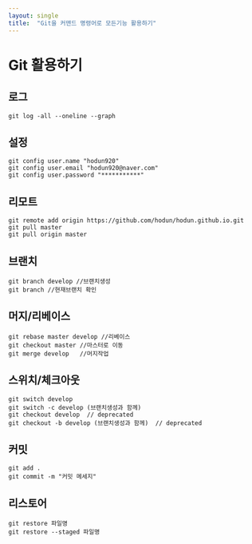 ```yaml
---
layout: single
title:  "Git을 커맨드 명령어로 모든기능 활용하기"
---
```


# Git 활용하기

## 로그

```console
git log -all --oneline --graph  
```

## 설정

```console
git config user.name "hodun920"  
git config user.email "hodun920@naver.com"  
git config user.password "***********"  
```

## 리모트

```console
git remote add origin https://github.com/hodun/hodun.github.io.git  
git pull master  
git pull origin master  
```

## 브랜치

```console
git branch develop //브랜치생성
git branch //현재브랜치 확인
```

## 머지/리베이스

```console
git rebase master develop //리베이스
git checkout master //마스터로 이동
git merge develop   //머지작업
```

## 스위치/체크아웃

```console
git switch develop  
git switch -c develop (브랜치생성과 함께)  
git checkout develop  // deprecated
git checkout -b develop (브랜치생성과 함께)  // deprecated
```

## 커밋

```console
git add .  
git commit -m "커밋 메세지"  
```

## 리스토어

```console
git restore 파일명
git restore --staged 파일명
```
